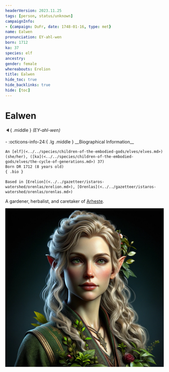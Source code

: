 ```yaml
---
headerVersion: 2023.11.25
tags: [person, status/unknown]
campaignInfo:
- {campaign: DuFr, date: 1748-01-16, type: met}
name: Ealwen
pronunciation: EY-ahl-wen
born: 1712
ka: 37
species: elf
ancestry:
gender: female
whereabouts: Erelion
title: Ealwen
hide_toc: true
hide_backlinks: true
hide: [toc]
---
```

# Ealwen
:speaker:{ .middle } *(EY-ahl-wen)*  
<div class="grid cards ext-narrow-margin ext-one-column" markdown>
- :octicons-info-24:{ .lg .middle } __Biographical Information__

    An [elf](<../../species/children-of-the-embodied-gods/elves/elves.md>) (she/her), ([ka](<../../species/children-of-the-embodied-gods/elves/the-cycle-of-generations.md>) 37)  
    Born DR 1712 (8 years old)  
    { .bio }

    Based in [Erelion](<../../gazetteer/istaros-watershed/orenlas/erelion.md>), [Orenlas](<../../gazetteer/istaros-watershed/orenlas/orenlas.md>)
</div>



A gardener, herbalist, and caretaker of [Arheste](<./arheste.md>). 

![Ealwen Portrait](../../assets/ealwen-portrait.png)